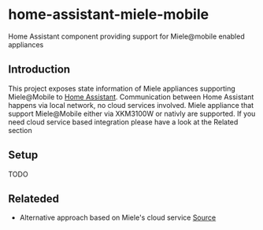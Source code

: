 # home-assistant-miele-mobile
Home Assistant component providing support for Miele@mobile enabled appliances

## Introduction

This project exposes state information of Miele appliances supporting Miele@Mobile to [Home Assistant](https://home-assistant.io). Communication between Home Assistant happens via local network, no cloud services involved. 
Miele appliance that support Miele@Mobile either via XKM3100W or nativly are supported.
If you need cloud service based integration please have a look at the Related section

## Setup
TODO

## Relateded
* Alternative approach based on Miele's cloud service [Source](https://github.com/docbobo/home-assistant-miele/)

